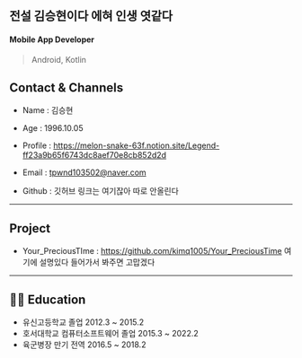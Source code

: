 ## 전설 김승현이다 에혀 인생 엿같다
#### Mobile App Developer 
> Android, Kotlin

Contact & Channels
---

- Name : 김승현 
 
- Age : 1996.10.05 

- Profile : https://melon-snake-63f.notion.site/Legend-ff23a9b65f6743dc8aef70e8cb852d2d

- Email : tpwnd103502@naver.com 

- Github : 깃허브 링크는 여기잖아 따로 안올린다


---

Project
---

- Your_PreciousTIme : https://github.com/kimq1005/Your_PreciousTime 여기에 설명있다 들어가서 봐주면 고맙겠다
---


## 👨‍🎓 Education
- 유신고등학교 졸업 2012.3 ~ 2015.2
- 호서대학교 컴퓨터소프트웨어 졸업 2015.3 ~ 2022.2
- 육군병장 만기 전역 2016.5 ~ 2018.2

<!---
kimq1005/kimq1005 is a ✨ special ✨ repository because its `README.md` (this file) appears on your GitHub profile.
You can click the Preview link to take a look at your changes.
--->
